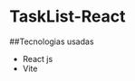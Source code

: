 # TaskList-React

<div>
  ##Tecnologias usadas
  
  <ul>
    <li>React js</li>
    <li>Vite</li>
  </ul>
</div>
